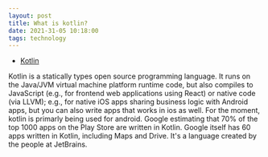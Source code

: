 ```yaml
---
layout: post
title: What is kotlin?
date: 2021-31-05 10:18:00
tags: technology
---
```


- [Kotlin](https://en.wikipedia.org/wiki/Kotlin_(programming_language))

Kotlin is a statically types open source programming language. It runs on the Java/JVM virtual machine platform runtime code, but also compiles to JavaScript (e.g., for frontend web applications using React) or native code (via LLVM); e.g., for native iOS apps sharing business logic with Android apps, but you can also write apps that works in ios as well. For the moment, kotlin is primarly being used for android. Google estimating that 70% of the top 1000 apps on the Play Store are written in Kotlin. Google itself has 60 apps written in Kotlin, including Maps and Drive. It's a language created by the people at JetBrains. 